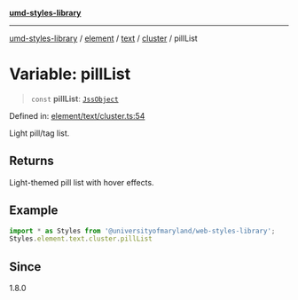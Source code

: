 [**umd-styles-library**](../../../../../../README.md)

***

[umd-styles-library](../../../../../../modules.md) / [element](../../../../../README.md) / [text](../../../README.md) / [cluster](../README.md) / pillList

# Variable: pillList

> `const` **pillList**: [`JssObject`](../../../../../../utilities/namespaces/transform/type-aliases/JssObject.md)

Defined in: [element/text/cluster.ts:54](https://github.com/UMD-Digital/design-system/blob/8c958a0419ab79ba8bcba0aabd12f79a69ac5834/packages/styles/source/element/text/cluster.ts#L54)

Light pill/tag list.

## Returns

Light-themed pill list with hover effects.

## Example

```typescript
import * as Styles from '@universityofmaryland/web-styles-library';
Styles.element.text.cluster.pillList
```

## Since

1.8.0
